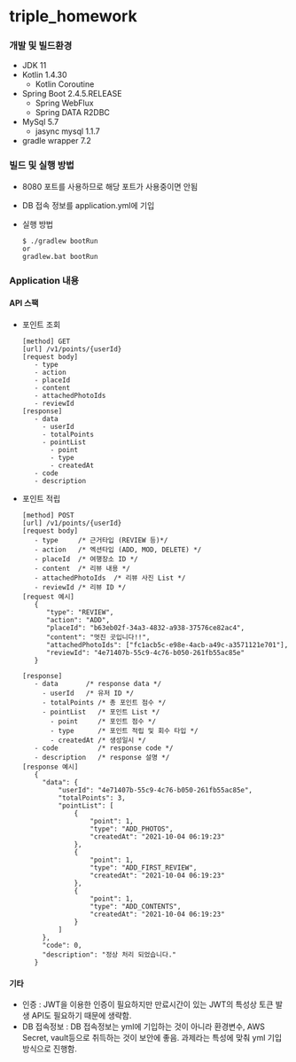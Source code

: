 # triple_homework

### 개발 및 빌드환경

* JDK 11
* Kotlin 1.4.30
  * Kotlin Coroutine
* Spring Boot 2.4.5.RELEASE
  * Spring WebFlux
  * Spring DATA R2DBC
* MySql 5.7
  * jasync mysql 1.1.7
* gradle wrapper 7.2

### 빌드 및 실행 방법
- 8080 포트를 사용하므로 해당 포트가 사용중이면 안됨
- DB 접속 정보를 application.yml에 기입
- 실행 방법

   ```
   $ ./gradlew bootRun
   or
   gradlew.bat bootRun
   ```

### Application 내용
#### API 스팩

- 포인트 조회
   ```
   [method] GET
   [url] /v1/points/{userId}
   [request body]
      - type
      - action
      - placeId
      - content
      - attachedPhotoIds
      - reviewId
   [response]
      - data
        - userId
        - totalPoints
        - pointList
          - point
          - type
          - createdAt
      - code
      - description
   ```

- 포인트 적립
   ```
   [method] POST
   [url] /v1/points/{userId}
   [request body]
      - type     /* 근거타입 (REVIEW 등)*/ 
      - action   /* 엑션타입 (ADD, MOD, DELETE) */
      - placeId  /* 여행장소 ID */
      - content  /* 리뷰 내용 */
      - attachedPhotoIds  /* 리뷰 사진 List */
      - reviewId /* 리뷰 ID */
   [request 예시]
      {
         "type": "REVIEW",
         "action": "ADD",
         "placeId": "b63eb02f-34a3-4832-a938-37576ce82ac4",
         "content": "멋진 곳입니다!!",
         "attachedPhotoIds": ["fc1acb5c-e98e-4acb-a49c-a3571121e701"],
         "reviewId": "4e71407b-55c9-4c76-b050-261fb55ac85e"
      }
  
   [response]
      - data       /* response data */
        - userId   /* 유저 ID */
        - totalPoints /* 총 포인트 점수 */
        - pointList   /* 포인트 List */
          - point     /* 포인트 점수 */
          - type      /* 포인트 적립 및 회수 타입 */
          - createdAt /* 생성일시 */
      - code          /* response code */
      - description   /* response 설명 */
   [response 예시]
      {
        "data": {
            "userId": "4e71407b-55c9-4c76-b050-261fb55ac85e",
            "totalPoints": 3,
            "pointList": [
                {
                    "point": 1,
                    "type": "ADD_PHOTOS",
                    "createdAt": "2021-10-04 06:19:23"
                },
                {
                    "point": 1,
                    "type": "ADD_FIRST_REVIEW",
                    "createdAt": "2021-10-04 06:19:23"
                },
                {
                    "point": 1,
                    "type": "ADD_CONTENTS",
                    "createdAt": "2021-10-04 06:19:23"
                }
            ]
        },
        "code": 0,
        "description": "정상 처리 되었습니다."
      }
   ```

#### 기타

- 인증 : JWT을 이용한 인증이 필요하지만 만료시간이 있는 JWT의 특성상 토큰 발생 API도 필요하기 때문에 생략함.
- DB 접속정보 : DB 접속정보는 yml에 기입하는 것이 아니라 환경변수, AWS Secret, vault등으로 취득하는 것이 보안에 좋음. 과제라는 특성에 맞춰 yml 기입 방식으로 진행함. 
